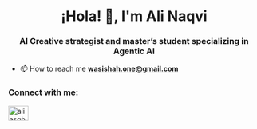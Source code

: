 <h1 align="center">¡Hola! 👋, I'm Ali Naqvi</h1>
<h3 align="center">AI Creative strategist and master’s student specializing in Agentic AI</h3>

- 📫 How to reach me **wasishah.one@gmail.com**

<h3 align="left">Connect with me:</h3>
<p align="left">
<a href="https://linkedin.com/in/aliasgharone" target="blank"><img align="center" src="https://raw.githubusercontent.com/rahuldkjain/github-profile-readme-generator/master/src/images/icons/Social/linked-in-alt.svg" alt="aliasgharone" height="30" width="40" /></a>
</p>
<a  </p>
